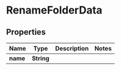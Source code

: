 
# RenameFolderData

## Properties
Name | Type | Description | Notes
------------ | ------------- | ------------- | -------------
**name** | **String** |  | 



